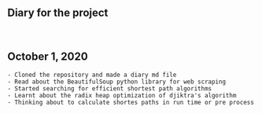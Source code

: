 ## Diary for the project
&nbsp;

## October 1, 2020
    - Cloned the repository and made a diary md file
    - Read about the BeautifulSoup python library for web scraping
    - Started searching for efficient shortest path algorithms
    - Learnt about the radix heap optimization of djiktra's algorithm
    - Thinking about to calculate shortes paths in run time or pre process
